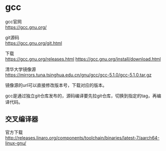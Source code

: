 # gcc

gcc官网  
https://gcc.gnu.org/

git源码  
https://gcc.gnu.org/git.html

下载  
https://gcc.gnu.org/releases.html
https://gcc.gnu.org/install/download.html

清华大学镜像源  
https://mirrors.tuna.tsinghua.edu.cn/gnu/gcc/gcc-5.1.0/gcc-5.1.0.tar.gz

镜像源的url可以直接修改版本号，下载对应的版本。

gcc是通过独立git仓库发布的，源码编译要先拉git仓库，切换到指定的tag，再编译代码。

## 交叉编译器
官方下载  
http://releases.linaro.org/components/toolchain/binaries/latest-7/aarch64-linux-gnu/